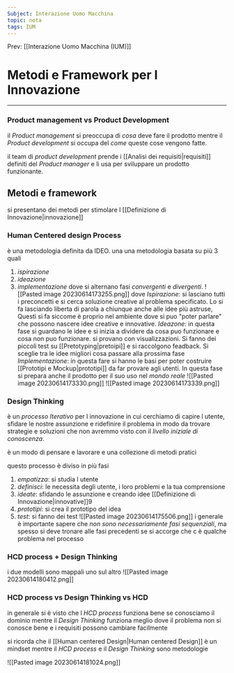 ```yaml
---
Subject: Interazione Uomo Macchina
topic: nota
tags: IUM
---
```


Prev: [[Interazione Uomo Macchina (IUM)]]

# Metodi e Framework per l Innovazione
---
### Product management vs Product Development
il _Product management_ si preoccupa di _cosa_ deve fare il prodotto mentre il _Product development_ si occupa del _come_ queste cose vengono fatte.

il team di _product development_ prende i [[Analisi dei requisiti|requisiti]] definiti del _Product manager_ e li usa per sviluppare un prodotto funzionante.


## Metodi e framework
si presentano dei metodi per stimolare l [[Definizione di Innovazione|innovazione]]

### Human Centered design Process
è una metodologia definita da IDEO. 
una una metodologia basata su più 3 quali 
1. _ispirazione_
2. _ideazione_
3. _implementazione_
 dove si alternano fasi _convergenti_ e _divergenti_. 
![[Pasted image 20230614173255.png]]
dove
_Ispirazione_: si lasciano tutti i preconcetti e si cerca soluzione creative al problema specificato. Lo si fa lasciando liberta di parola a chiunque anche alle idee più astruse, Questi si fa siccome è proprio nel ambiente dove si puo "poter parlare" che possono nascere idee creative e innovative.
_Ideazone_: in questa fase si guardano le idee e si inizia a dividere da cosa puo funzionare e cosa non puo funzionare. si provano con visualizzazioni. Si fanno dei piccoli test su [[Pretotyping|pretoipi]] e si raccolgono feadback.  Si sceglie tra le idee migliori cosa passare alla prossima fase
_Implementazione_: in questa fare si hanno le basi per poter costruire [[Prototipi e Mockup|prototipi]] da far provare agli utenti. In questa fase si prepara anche il prodotto per il suo uso nel _mondo reale_
![[Pasted image 20230614173330.png]]
![[Pasted image 20230614173339.png]]

### Design Thinking
è un _processo Iterativo_ per l innovazione in cui cerchiamo di capire l utente, sfidare le nostre assunzione e ridefinire il problema in modo da trovare strategie e soluzioni che non avremmo visto con il _livello iniziale di conoscenza_.

è un modo di pensare e lavorare e una collezione di metodi pratici

questo processo è diviso in più fasi
1. _empatizza_: si studia l utente
2. _definisci_: le necessita degli utente, i loro problemi e la tua comprensione
3. _ideate_: sfidando le assunzione e creando idee [[Definizione di Innovazione|innovative]]9
4. _prototipi_: si crea il prototipo del idea
5. _test_: si fanno dei test
![[Pasted image 20230614175506.png]]
i generale è importante sapere che _non sono necessariamente fasi sequenziali_, ma spesso si deve tronare alle fasi precedenti se si accorge che c è qualche problema nel processo
### HCD process + Design Thinking
i due modelli sono mappali uno sul altro 
![[Pasted image 20230614180412.png]]
### HCD process vs Design Thinking vs HCD
in generale si è visto che l _HCD process_ funziona bene se conosciamo il dominio mentre il _Design Thinking_ funziona meglio dove il problema non si conosce bene e i requisiti possono cambiare facilmente


si ricorda che il [[Human centered Design|Human centered Design]] è un mindset mentre il _HCD process_ e il _Design Thinking_ sono metodologie

![[Pasted image 20230614181024.png]]